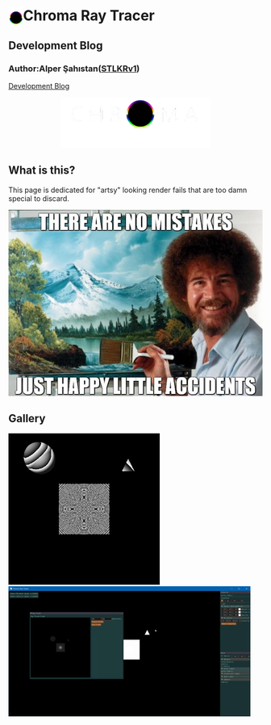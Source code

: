 #  Chroma Ray Tracer <img align="left" src= "resources/logo_solo.png" height="40">
## Development Blog 
### Author:Alper Şahıstan([STLKRv1](https://github.com/STLKRv1))  
[Development Blog](README.md)  

<p align="center">
<img src= "resources/logo_w.png" height="100">
 </p>
 
 ## What is this? 
   
 This page is dedicated for "artsy" looking render fails that are too damn special to discard.  
 <p align="center">
<img src= "resources/bob.jpg" >
 </p>  
 
 ## Gallery 
   
<img src= "resources/fail3.png" width = "300" > <img src= "resources/light_bug.gif" >  
 
